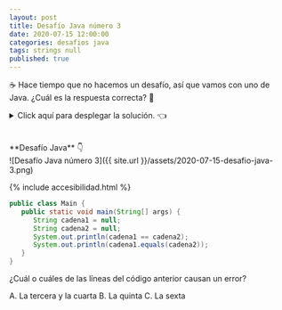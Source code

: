 ```yaml
---
layout: post
title: Desafío Java número 3
date: 2020-07-15 12:00:00
categories: desafios java
tags: strings null
published: true
---
```

☕ Hace tiempo que no hacemos un desafío, así que vamos con uno de Java. ¿Cuál es la respuesta correcta? 🤔

<details><summary>Click aquí para desplegar la solución. 👈</summary>
<br />✅ La respuesta correcta es la C: la línea 6 genera un error.
<br />
<br />✏️ Explicación: el método recibe un arreglo de String y retorna el String más largo contenido en el arreglo. Para esto, itera por todos los elementos, quedándose con el primero que tenga la mayor longitud.
<br />
<br />❌ A. Las líneas 3 y 4 declaran dos variables (objetos) de tipo String cuyos valores son null. Esto es totalmente válido, por lo que no habrá error en tiempo de compilación ni en tiempo de ejecución. Solo será cuestión de tener cuidado de no utilizar objetos nulos (que es lo que sucede en la línea 6) para evitar errores.
<br />❌ B. El operador == usado con objetos de tipo String compara las referencias (direcciones de memoria), independientemente del valor que tengan esos strings. Entonces, es válido comparar para saber si dos referencias son iguales.
<br />✔️ C. El error se provoca durante la ejecución, por ser null el objeto cadena1, entonces se arroja una NullPointerException. Lo interesante es que el hecho de que cadena2 sea nulo no genera ningún error. Podríamos probar esto cambiando la línea 3 para asignar cualquier string válido a cadena1, por ejemplo: <code>String cadena1="hola";</code> y entonces el código no daría errores, aunque cadena2 continúe siendo null. Esto se debe a que no es posible usar el operador "." (punto) sobre un objeto nulo: null.equals() es una operación inválida. 
<br />
<br /><div markdown="1">💻 [Código ejecutable](https://jdoodle.com/a/3pNt){:target="_blank"}
  </div>
  
{% include codeEditor.html id="3pNt?stdin=0&arg=0&rw=1" %}
  
<br />
<div markdown="1">![Solución al desafío]({{ site.url }}/assets/2020-07-15-desafio-java-3-solucion.png)
  </div></details>

<br />
<br />
**Desafío Java** 👇
<br />
![Desafío Java número 3]({{ site.url }}/assets/2020-07-15-desafio-java-3.png)

{% include accesibilidad.html %}

```java
public class Main {
   public static void main(String[] args) {
      String cadena1 = null;
      String cadena2 = null;
      System.out.println(cadena1 == cadena2);
      System.out.println(cadena1.equals(cadena2));
   }
}
```

¿Cuál o cuáles de las líneas del código anterior causan un error?

A. La tercera y la cuarta
B. La quinta
C. La sexta
</div></details>

